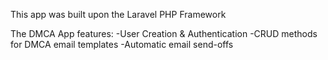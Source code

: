 This app was built upon the Laravel PHP Framework

The DMCA App features:
	-User Creation & Authentication
	-CRUD methods for DMCA email templates
	-Automatic email send-offs
